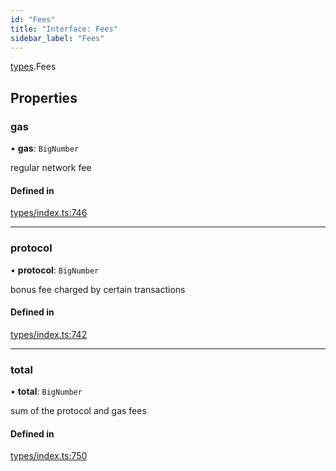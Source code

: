 ```yaml
---
id: "Fees"
title: "Interface: Fees"
sidebar_label: "Fees"
---
```


[types](../../../modules/Types/Types.md).Fees

## Properties

### gas

• **gas**: `BigNumber`

regular network fee

#### Defined in

[types/index.ts:746](https://github.com/PolymeshAssociation/polymesh-sdk/blob/07a4c5b0/src/types/index.ts#L746)

___

### protocol

• **protocol**: `BigNumber`

bonus fee charged by certain transactions

#### Defined in

[types/index.ts:742](https://github.com/PolymeshAssociation/polymesh-sdk/blob/07a4c5b0/src/types/index.ts#L742)

___

### total

• **total**: `BigNumber`

sum of the protocol and gas fees

#### Defined in

[types/index.ts:750](https://github.com/PolymeshAssociation/polymesh-sdk/blob/07a4c5b0/src/types/index.ts#L750)
